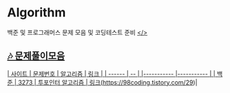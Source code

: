 # Algorithm
백준 및 프로그래머스 문제 모음 및 코딩테스트 준비
<a href="#"></>

##  🎶 문제풀이모음
| 사이트 | 문제번호 | 알고리즘 | 링크 | 
| ------ | -- | |----------- |----------- |
| 백준 | 3273 | 투포인터 알고리즘 | 링크(https://98coding.tistory.com/29)|
